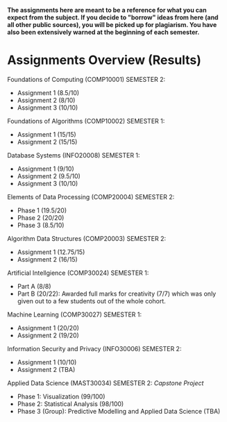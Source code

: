 **The assignments here are meant to be a reference for what you can expect from the subject. If you decide to "borrow" ideas from here (and all other public sources), you will be picked up for plagiarism. You have also been extensively warned at the beginning of each semester.**

Assignments Overview (Results)
=======
Foundations of Computing (COMP10001) SEMESTER 2:
- Assignment 1 (8.5/10)
- Assignment 2 (8/10)
- Assignment 3 (10/10)

Foundations of Algorithms (COMP10002) SEMESTER 1:
- Assignment 1 (15/15)
- Assignment 2 (15/15)

Database Systems (INFO20008) SEMESTER 1:
- Assignment 1 (9/10)
- Assignment 2 (9.5/10)
- Assignment 3 (10/10)

Elements of Data Processing (COMP20004) SEMESTER 2:
- Phase 1 (19.5/20)
- Phase 2 (20/20)
- Phase 3 (8.5/10)

Algorithm Data Structures (COMP20003) SEMESTER 2:
- Assignment 1 (12.75/15)
- Assignment 2 (16/15)

Artificial Intellgience (COMP30024) SEMESTER 1:
- Part A (8/8)
- Part B (20/22): Awarded full marks for creativity (7/7) which was only given out to a few students out of the whole cohort.

Machine Learning (COMP30027) SEMESTER 1:
- Assignment 1 (20/20)
- Assignment 2 (19/20)

Information Security and Privacy (INFO30006) SEMESTER 2:
- Assignment 1 (10/10)
- Assignment 2 (TBA)

Applied Data Science (MAST30034) SEMESTER 2:
*Capstone Project*
- Phase 1: Visualization (99/100)
- Phase 2: Statistical Analysis (98/100)
- Phase 3 (Group): Predictive Modelling and Applied Data Science (TBA)
